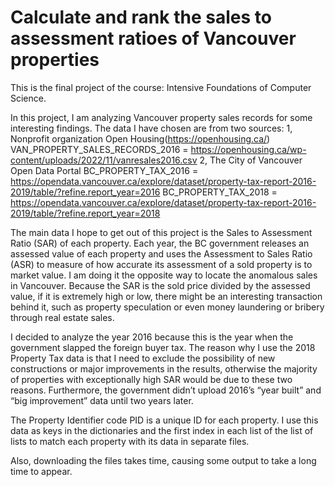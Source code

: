 # Calculate and rank the sales to assessment ratioes of Vancouver properties

This is the final project of the course: Intensive Foundations of Computer Science.

In this project, I am analyzing Vancouver property sales records for some interesting findings. 
The data I have chosen are from two sources:
1, Nonprofit organization Open Housing(https://openhousing.ca/)
VAN_PROPERTY_SALES_RECORDS_2016 = https://openhousing.ca/wp-content/uploads/2022/11/vanresales2016.csv
2, The City of Vancouver Open Data Portal
BC_PROPERTY_TAX_2016 = https://opendata.vancouver.ca/explore/dataset/property-tax-report-2016-2019/table/?refine.report_year=2016
BC_PROPERTY_TAX_2018 = https://opendata.vancouver.ca/explore/dataset/property-tax-report-2016-2019/table/?refine.report_year=2018

The main data I hope to get out of this project is the Sales to Assessment Ratio (SAR) of each property. Each year, the BC government releases an assessed value of each property and uses the Assessment to Sales Ratio (ASR) to measure of how accurate its assessment of a sold property is to market value. I am doing it the opposite way to locate the anomalous sales in Vancouver. Because the SAR is the sold price divided by the assessed value, if it is extremely high or low, there might be an interesting transaction behind it, such as property speculation or even money laundering or bribery through real estate sales. 

I decided to analyze the year 2016 because this is the year when the government slapped the foreign buyer tax.
The reason why I use the 2018 Property Tax data is that I need to exclude the possibility of new constructions or major improvements in the results, otherwise the majority of properties with exceptionally high SAR would be due to these two reasons. Furthermore, the government didn’t upload 2016’s “year built” and “big improvement” data until two years later.

The Property Identifier code PID is a unique ID for each property. I use this data as keys in the dictionaries and the first index in each list of the list of lists to match each property with its data in separate files.

Also, downloading the files takes time, causing some output to take a long time to appear.
